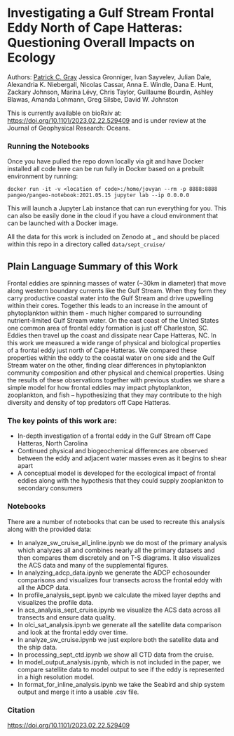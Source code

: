 # Investigating a Gulf Stream Frontal Eddy North of Cape Hatteras: Questioning Overall Impacts on Ecology

Authors:
[Patrick C. Gray](https://orcid.org/0000-0002-8997-5255) Jessica Gronniger, Ivan Sayvelev, Julian Dale, Alexandria K. Niebergall, Nicolas Cassar, Anna E. Windle, Dana E. Hunt, Zackary Johnson, Marina Lévy, Chris Taylor, Guillaume Bourdin, Ashley Blawas, Amanda Lohmann, Greg Silsbe, David W. Johnston

This is currently available on bioRxiv at: https://doi.org/10.1101/2023.02.22.529409 and is under review at the Journal of Geophysical Research: Oceans.

### Running the Notebooks
Once you have pulled the repo down locally via git and have Docker installed all code here can be run fully in Docker based on a prebuilt environment by running:

`docker run -it -v <location of code>:/home/jovyan --rm -p 8888:8888 pangeo/pangeo-notebook:2021.05.15 jupyter lab --ip 0.0.0.0`

This will launch a Jupyter Lab instance that can run everything for you. This can also be easily done in the cloud if you have a cloud environment that can be launched with a Docker image.

All the data for this work is included on Zenodo at _ and should be placed within this repo in a directory called `data/sept_cruise/`

## Plain Language Summary of this Work

Frontal eddies are spinning masses of water (~30km in diameter) that move along western boundary currents like the Gulf Stream. When they form they carry productive coastal water into the Gulf Stream and drive upwelling within their cores. Together this leads to an increase in the amount of phytoplankton within them - much higher compared to surrounding nutrient-limited Gulf Stream water. On the east coast of the United States one common area of frontal eddy formation is just off Charleston, SC. Eddies then travel up the coast and dissipate near Cape Hatteras, NC. In this work we measured a wide range of physical and biological properties of a frontal eddy just north of Cape Hatteras. We compared these properties within the eddy to the coastal water on one side and the Gulf Stream water on the other, finding clear differences in phytoplankton community composition and other physical and chemical properties. Using the results of these observations together with previous studies we share a simple model for how frontal eddies may impact phytoplankton, zooplankton, and fish – hypothesizing that they may contribute to the high diversity and density of top predators off Cape Hatteras.

### The key points of this work are:
- In-depth investigation of a frontal eddy in the Gulf Stream off Cape Hatteras, North Carolina
- Continued physical and biogeochemical differences are observed between the eddy and adjacent water masses even as it begins to shear apart
- A conceptual model is developed for the ecological impact of frontal eddies along with the hypothesis that they could supply zooplankton to secondary consumers

### Notebooks
There are a number of notebooks that can be used to recreate this analysis along with the provided data: 
- In analyze_sw_cruise_all_inline.ipynb we do most of the primary analysis which analyzes all and combines nearly all the primary datasets and then compares them discretely and on T-S diagrams. It also visualizes the ACS data and many of the supplemental figures.
- In analyzing_adcp_data.ipynb we generate the ADCP echosounder comparisons and visualizes four transects across the frontal eddy with all the ADCP data. 
- In profile_analysis_sept.ipynb we calculate the mixed layer depths and visualizes the profile data.
- In acs_analysis_sept_cruise.ipynb we visualize the ACS data across all transects and ensure data quality.
- In olci_sat_analysis.ipynb we generate all the satellite data comparison and look at the frontal eddy over time.
- In analyze_sw_cruise.ipynb we just explore both the satellite data and the ship data.
- In processing_sept_ctd.ipynb we show all CTD data from the cruise.
- In model_output_analysis.ipynb, which is not included in the paper, we compare satellite data to model output to see if the eddy is represented in a high resolution model.
- In format_for_inline_analysis.ipynb we take the Seabird and ship system output and merge it into a usable .csv file.


### Citation
https://doi.org/10.1101/2023.02.22.529409
